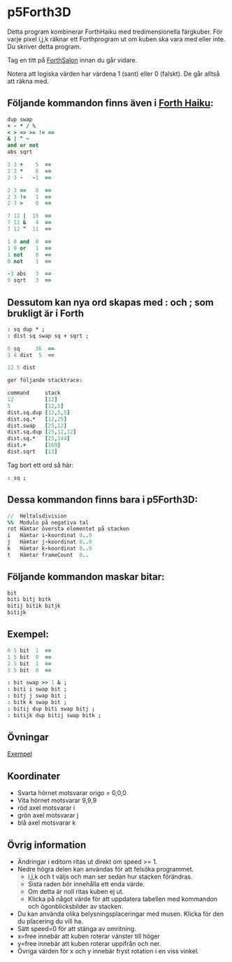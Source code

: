 # p5Forth3D

Detta program kombinerar ForthHaiku med tredimensionella färgkuber.
För varje pixel i,j,k räknar ett Forthprogram ut om kuben ska vara med eller inte. Du skriver detta program.

Tag en titt på [ForthSalon](http://forthsalon.appspot.com/haiku-editor) innan du går vidare.

Notera att logiska värden har värdena 1 (sant) eller 0 (falskt). De går alltså att räkna med.

## Följande kommandon finns även i [Forth Haiku](http://forthsalon.appspot.com/word-list):

```coffeescript
dup swap
+ - * / %
< > <= >= != ==
& | ^ ~
and or not
abs sqrt
```
```coffeescript
2 3 +    5  ==
2 3 *    6  ==
2 3 -   -1  ==

2 3 ==   0  ==
2 3 !=   1  ==
2 3 >    0  ==

7 12 |  15  ==
7 12 &   4  ==
7 12 ^  11  ==

1 0 and  0  ==
1 0 or   1  ==
1 not    0  ==
0 not    1  ==

-3 abs   3  ==
9 sqrt   3  ==
```

## Dessutom kan nya ord skapas med : och ; som brukligt är i Forth

```coffeescript
: sq dup * ;
: dist sq swap sq + sqrt ;

6 sq     36  ==
3 4 dist  5  ==

12 5 dist

ger följande stacktrace:

command     stack
12          [12]
5           [12,5]
dist.sq.dup [12,5,5]
dist.sq.*   [12,25]
dist.swap   [25,12]
dist.sq.dup [25,12,12]
dist.sq.*   [25,144]
dist.+      [169]
dist.sqrt   [13]
```
Tag bort ett ord så här:
```coffeescript
: sq ;
```

## Dessa kommandon finns bara i p5Forth3D:

```coffeescript
//  Heltalsdivision
%%  Modulo på negativa tal
rot Hämtar översta elementet på stacken
i   Hämtar i-koordinat 0..9
j   Hämtar j-koordinat 0..9
k   Hämtar k-koordinat 0..9
t   Hämtar frameCount  0..
```

## Följande kommandon maskar bitar:

```coffeescript
bit
biti bitj bitk
bitij bitik bitjk
bitijk
```

## Exempel:

```coffeescript
0 5 bit  1  ==
1 5 bit  0  ==
2 5 bit  1  ==
3 5 bit  0  ==

: bit swap >> 1 & ;
: biti i swap bit ;
: bitj j swap bit ;
: bitk k swap bit ;
: bitij dup biti swap bitj ;
: bitijk dup bitij swap bitk ;
```

## Övningar
[Exempel](https://christernilsson.github.io/p5Dojo/ForthHaiku3D.html)

## Koordinater

* Svarta hörnet motsvarar origo = 0,0,0
* Vita hörnet motsvarar 9,9,9
* röd axel motsvarar i
* grön axel motsvarar j
* blå axel motsvarar k

## Övrig information

* Ändringar i editorn ritas ut direkt om speed >= 1.
* Nedre högra delen kan användas för att felsöka programmet.
  * i,j,k och t väljs och man ser sedan hur stacken förändras.
  * Sista raden bör innehålla ett enda värde.
  * Om detta är noll ritas kuben ej ut.
  * Klicka på något värde för att uppdatera tabellen med kommandon och ögonblicksbilder av stacken.
* Du kan använda olika belysningsplaceringar med musen. Klicka för den du placering du vill ha.
* Sätt speed=0 för att stänga av omritning.
* x=free innebär att kuben roterar vänster till höger
* y=free innebär att kuben roterar uppifrån och ner.
* Övriga värden för x och y innebär fryst rotation i en viss vinkel.
